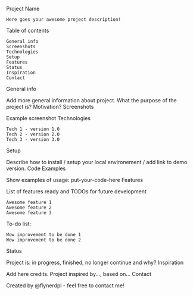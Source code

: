Project Name

    Here goes your awesome project description!

Table of contents

    General info
    Screenshots
    Technologies
    Setup
    Features
    Status
    Inspiration
    Contact

General info

Add more general information about project. What the purpose of the project is? Motivation?
Screenshots

Example screenshot
Technologies

    Tech 1 - version 1.0
    Tech 2 - version 2.0
    Tech 3 - version 3.0

Setup

Describe how to install / setup your local environement / add link to demo version.
Code Examples

Show examples of usage: put-your-code-here
Features

List of features ready and TODOs for future development

    Awesome feature 1
    Awesome feature 2
    Awesome feature 3

To-do list:

    Wow improvement to be done 1
    Wow improvement to be done 2

Status

Project is: in progress, finished, no longer continue and why?
Inspiration

Add here credits. Project inspired by..., based on...
Contact

Created by @flynerdpl - feel free to contact me!
